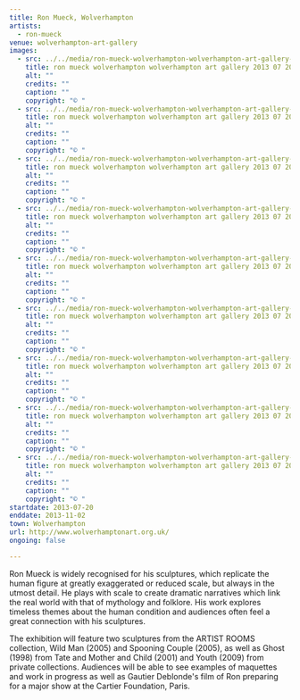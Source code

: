```yaml
---
title: Ron Mueck, Wolverhampton
artists:
  - ron-mueck
venue: wolverhampton-art-gallery
images:
  - src: ../../media/ron-mueck-wolverhampton-wolverhampton-art-gallery-2013-07-20-0.webp
    title: ron mueck wolverhampton wolverhampton art gallery 2013 07 20 0
    alt: ""
    credits: ""
    caption: ""
    copyright: "© "
  - src: ../../media/ron-mueck-wolverhampton-wolverhampton-art-gallery-2013-07-20-1.webp
    title: ron mueck wolverhampton wolverhampton art gallery 2013 07 20 1
    alt: ""
    credits: ""
    caption: ""
    copyright: "© "
  - src: ../../media/ron-mueck-wolverhampton-wolverhampton-art-gallery-2013-07-20-2.webp
    title: ron mueck wolverhampton wolverhampton art gallery 2013 07 20 2
    alt: ""
    credits: ""
    caption: ""
    copyright: "© "
  - src: ../../media/ron-mueck-wolverhampton-wolverhampton-art-gallery-2013-07-20-3.webp
    title: ron mueck wolverhampton wolverhampton art gallery 2013 07 20 3
    alt: ""
    credits: ""
    caption: ""
    copyright: "© "
  - src: ../../media/ron-mueck-wolverhampton-wolverhampton-art-gallery-2013-07-20-4.webp
    title: ron mueck wolverhampton wolverhampton art gallery 2013 07 20 4
    alt: ""
    credits: ""
    caption: ""
    copyright: "© "
  - src: ../../media/ron-mueck-wolverhampton-wolverhampton-art-gallery-2013-07-20-5.webp
    title: ron mueck wolverhampton wolverhampton art gallery 2013 07 20 5
    alt: ""
    credits: ""
    caption: ""
    copyright: "© "
  - src: ../../media/ron-mueck-wolverhampton-wolverhampton-art-gallery-2013-07-20-6.webp
    title: ron mueck wolverhampton wolverhampton art gallery 2013 07 20 6
    alt: ""
    credits: ""
    caption: ""
    copyright: "© "
  - src: ../../media/ron-mueck-wolverhampton-wolverhampton-art-gallery-2013-07-20-7.webp
    title: ron mueck wolverhampton wolverhampton art gallery 2013 07 20 7
    alt: ""
    credits: ""
    caption: ""
    copyright: "© "
  - src: ../../media/ron-mueck-wolverhampton-wolverhampton-art-gallery-2013-07-20-8.webp
    title: ron mueck wolverhampton wolverhampton art gallery 2013 07 20 8
    alt: ""
    credits: ""
    caption: ""
    copyright: "© "
startdate: 2013-07-20
enddate: 2013-11-02
town: Wolverhampton
url: http://www.wolverhamptonart.org.uk/
ongoing: false

---
```


Ron Mueck is widely recognised for his sculptures, which replicate the human figure at greatly exaggerated or reduced scale, but always in the utmost detail. He plays with scale to create dramatic narratives which link the real world with that of mythology and folklore. His work explores timeless themes about the human condition and audiences often feel a great connection with his sculptures.

The exhibition will feature two sculptures from the ARTIST ROOMS collection, Wild Man (2005) and Spooning Couple (2005), as well as Ghost (1998) from Tate and Mother and Child (2001) and Youth (2009) from private collections. Audiences will be able to see examples of maquettes and work in progress as well as Gautier Deblonde's film of Ron preparing for a major show at the Cartier Foundation, Paris.